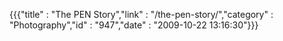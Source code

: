 {{{"title" : "The PEN Story","link" : "/the-pen-story/","category" : "Photography","id" : "947","date" : "2009-10-22 13:16:30"}}}
<object width="400" height="336"><param name="movie" value="http://www.youtube.com/v/m9Et7UQh1tg&amp;rel=0&amp;egm=0&amp;showinfo=0&amp;fs=1"></param><param name="wmode" value="transparent"></param><param name="allowFullScreen" value="true"></param><embed src="http://www.youtube.com/v/m9Et7UQh1tg&amp;rel=0&amp;egm=0&amp;showinfo=0&amp;fs=1" type="application/x-shockwave-flash" width="400" height="336" allowFullScreen="true" wmode="transparent"></embed></object>